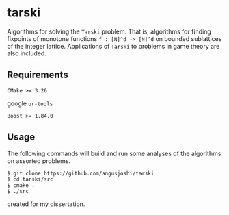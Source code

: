 # tarski

Algorithms for solving the `Tarski` problem. That is, algorithms for finding fixpoints of monotone functions `f : [N]^d -> [N]^d`
on bounded sublattices of the integer lattice. Applications of `Tarski` to problems in game theory are also included.

## Requirements
`CMake >= 3.26`

google `or-tools`

`Boost >= 1.84.0`

## Usage
The following commands will build and run some analyses of the algorithms on assorted problems.
```
$ git clone https://github.com/angusjoshi/tarski
$ cd tarski/src
$ cmake .
$ ./src
```




created for my dissertation.
